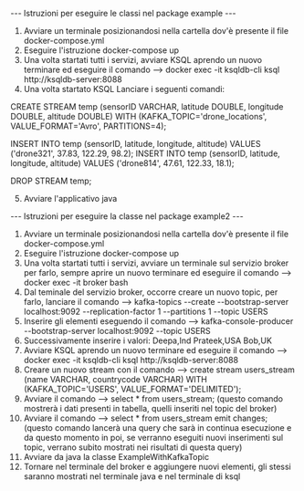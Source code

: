 --- Istruzioni per eseguire le classi nel package example ---

1) Avviare un terminale posizionandosi nella cartella dov'è presente il file docker-compose.yml
2) Eseguire l'istruzione docker-compose up
3) Una volta startati tutti i servizi, avviare KSQL aprendo un nuovo terminare ed eseguire il comando --> docker exec -it ksqldb-cli ksql http://ksqldb-server:8088
4) Una volta startato KSQL Lanciare i seguenti comandi: 

CREATE STREAM temp (sensorID VARCHAR, latitude DOUBLE, longitude DOUBLE, altitude DOUBLE) WITH (KAFKA_TOPIC='drone_locations', VALUE_FORMAT='Avro', PARTITIONS=4);

INSERT INTO temp (sensorID, latitude, longitude, altitude) VALUES ('drone321', 37.83, 122.29, 98.2);
INSERT INTO temp (sensorID, latitude, longitude, altitude) VALUES ('drone814', 47.61, 122.33, 18.1);

DROP STREAM temp;

5) Avviare l'applicativo java



--- Istruzioni per eseguire la classe nel package example2 ---

1) Avviare un terminale posizionandosi nella cartella dov'è presente il file docker-compose.yml
2) Eseguire l'istruzione docker-compose up
3) Una volta startati tutti i servizi, avviare un terminale sul servizio broker per farlo, sempre aprire un nuovo terminare ed eseguire il comando --> docker exec -it broker bash
4) Dal teminale del servizio broker, occorre creare un nuovo topic, per farlo, lanciare il comando --> kafka-topics --create --bootstrap-server localhost:9092 --replication-factor 1 --partitions 1 --topic USERS
5) Inserire gli elementi eseguendo il comando --> kafka-console-producer --bootstrap-server localhost:9092 --topic USERS
6) Successivamente inserire i valori:
   Deepa,Ind
   Prateek,USA
   Bob,UK
7) Avviare KSQL aprendo un nuovo terminare ed eseguire il comando --> docker exec -it ksqldb-cli ksql http://ksqldb-server:8088
8) Creare un nuovo stream con il comando --> create stream users_stream (name VARCHAR, countrycode VARCHAR) WITH (KAFKA_TOPIC='USERS', VALUE_FORMAT='DELIMITED');
9) Avviare il comando --> select * from users_stream; (questo comando mostrerà i dati presenti in tabella, quelli inseriti nel topic del broker)
10) Avviare il comando --> select * from users_stream emit changes; (questo comando lancerà una query che sarà in continua esecuzione e da questo momento in poi, se verranno eseguiti nuovi inserimenti sul topic, verrano subito mostrati nei risultati di questa query)
11) Avviare da java la classe ExampleWithKafkaTopic
12) Tornare nel terminale del broker e aggiungere nuovi elementi, gli stessi saranno mostrati nel terminale java e nel terminale di ksql 
